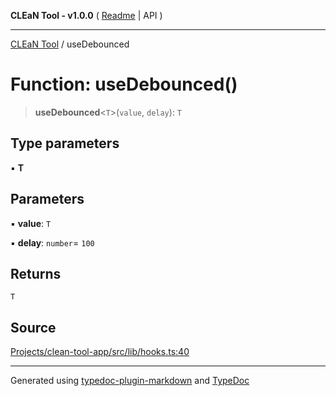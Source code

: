 **CLEaN Tool - v1.0.0** ( [Readme](../README.md) \| API )

***

[CLEaN Tool](../exports.md) / useDebounced

# Function: useDebounced()

> **useDebounced**\<`T`\>(`value`, `delay`): `T`

## Type parameters

▪ **T**

## Parameters

▪ **value**: `T`

▪ **delay**: `number`= `100`

## Returns

`T`

## Source

[Projects/clean-tool-app/src/lib/hooks.ts:40](https://github.com/yuckyh/clean-tool-app/)

***

Generated using [typedoc-plugin-markdown](https://www.npmjs.com/package/typedoc-plugin-markdown) and [TypeDoc](https://typedoc.org/)

